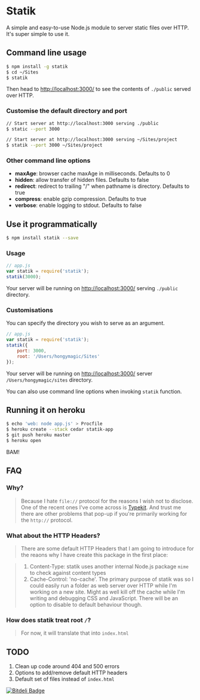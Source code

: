 # Statik

A simple and easy-to-use Node.js module to server static files over HTTP. It's
super simple to use it.

## Command line usage

```bash
$ npm install -g statik
$ cd ~/Sites
$ statik
```

Then head to [http://localhost:3000/](http://localhost:3000/) to see the
contents of `./public` served over HTTP.

### Customise the default directory and port

```bash
// Start server at http://localhost:3000 serving ./public
$ static --port 3000

// Start server at http://localhost:3000 serving ~/Sites/project
$ statik --port 3000 ~/Sites/project
```

### Other command line options

* **maxAge**: browser cache maxAge in milliseconds. Defaults to 0
* **hidden**: allow transfer of hidden files. Defaults to false
* **redirect**: redirect to trailing "/" when pathname is directory. Defaults to true
* **compress**: enable gzip compression. Defaults to true
* **verbose**: enable logging to stdout. Defaults to false

## Use it programmatically

```bash
$ npm install statik --save
```

### Usage

```javascript
// app.js
var statik = require('statik');
statik(3000);
```

Your server will be running on [http://localhost:3000/](http://localhost:3000/)
serving `./public` directory.

### Customisations

You can specify the directory you wish to serve as an argument.

```javascript
// app.js
var statik = require('statik');
statik({
	port: 3000,
	root: '/Users/hongymagic/Sites'
});
```

Your server will be running on [http://localhost:3000/](http://localhost:3000/)
server `/Users/hongymagic/sites` directory.

You can also use command line options when invoking `statik` function.

## Running it on heroku

```bash
$ echo 'web: node app.js' > Procfile
$ heroku create --stack cedar statik-app
$ git push heroku master
$ heroku open
```

BAM!

## FAQ

### Why?

> Because I hate `file://` protocol for the reasons I wish not to disclose. One
of the recent ones I've come across is [Typekit](http://help.typekit.com/customer/portal/articles/6857-using-typekit-while-developing-locally).
And trust me there are other problems that pop-up if you're primarily working
for the `http://` protocol.

### What about the HTTP Headers?

> There are some default HTTP Headers that I am going to introduce for the reaons
why I have create this package in the first place:

> 1. Content-Type: statik uses another internal Node.js package `mime` to check
against content types
> 2. Cache-Control: 'no-cache'. The primary purpose of statik was so I could easily
run a folder as web server over HTTP while I'm working on a new site. Might as
well kill off the cache while I'm writing and debugging CSS and JavaScript. There
will be an option to disable to default behaviour though.

### How does statik treat root `/`?

> For now, it will translate that into `index.html`

## TODO

1. Clean up code around 404 and 500 errors
2. Options to add/remove default HTTP headers
3. Default set of files instead of `index.html`


[![Bitdeli Badge](https://d2weczhvl823v0.cloudfront.net/hongymagic/statik/trend.png)](https://bitdeli.com/free "Bitdeli Badge")

